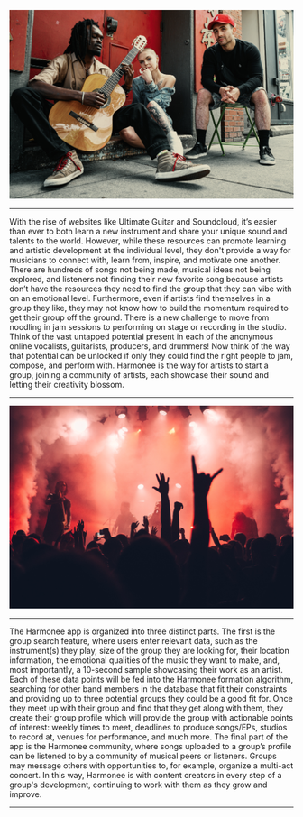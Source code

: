 ![This could be your new band!](/img/yourband.jpg)
___
With the rise of websites like Ultimate Guitar and Soundcloud, it’s easier than ever to both learn a new instrument and share your unique sound and talents to the world. However, while these resources can promote learning and artistic development at the individual level, they don't provide a way for musicians to connect with, learn from, inspire, and motivate one another. There are hundreds of songs not being made, musical ideas not being explored, and listeners not finding their new favorite song because artists don’t have the resources they need to find the group that they can vibe with on an emotional level. Furthermore, even if artists find themselves in a group they like, they may not know how to build the momentum required to get their group off the ground. There is a new challenge to move from noodling in jam sessions to performing on stage or recording in the studio. Think of the vast untapped potential present in each of the anonymous online vocalists, guitarists, producers, and drummers! Now think of the way that potential can be unlocked if only they could find the right people to jam, compose, and perform with. Harmonee is the way for artists to start a group, joining a community of artists, each showcase their sound and letting their creativity blossom. 
___
![Your new fanbase](/img/audience.jpg)
___
The Harmonee app is organized into three distinct parts. The first is the group search feature, where users enter relevant data, such as the instrument(s) they play, size of the group they are looking for, their location information, the emotional qualities of the music they want to make, and, most importantly, a 10-second sample showcasing their work as an artist. Each of these data points will be fed into the Harmonee formation algorithm, searching for other band members in the database that fit their constraints and providing up to three potential groups they could be a good fit for. Once they meet up with their group and find that they get along with them, they create their group profile which will provide the group with actionable points of interest: weekly times to meet, deadlines to produce songs/EPs, studios to record at, venues for performance, and much more. The final part of the app is the Harmonee community, where songs uploaded to a group’s profile can be listened to by a community of musical peers or listeners. Groups may message others with opportunities to, for example, organize a multi-act concert. In this way, Harmonee is with content creators in every step of a group's development, continuing to work with them as they grow and improve.
___
